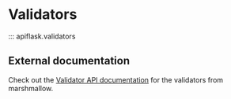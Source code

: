# Validators

::: apiflask.validators


## External documentation

Check out the [Validator API documentation](https://marshmallow.readthedocs.io/en/stable/marshmallow.validate.html)
for the validators from marshmallow.
